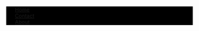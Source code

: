 <!DOCTYPE html>
<html>
<head>
  <title>just an info page </title>
  <meta charset="UTF-8">
  <meta name="Description" content="Just an info page">
  <meta name="Keywords" content= "Resume,hero,Hero,fuckerboi,Pranav,master">
  <meta name="author" content= "Pranav Shahi Bisen">
  <meta name="viewport" content="width=device-width, initial-scale=1.0"><!--By now it's called as before stage bakchodi---real game starts from here-->
  <style>
    ul{
    background-color:black;
    list-style-type:none;
    overflow:hidden;
     }
    
    li a {
    float: left;
    display: block;
    color: grey;
    text-align: left;
    padding: 16px;
    text-decoration: none;
}

li a:hover {
    background-color: grey;
    color:black;
}
  </style>
  <script>
  
  </script>
 </head>
 <!--This is the transition place from head to body , gardan hai yahaan , lame joke i know--->
 <body>
  <ul>
    <li><a href=#home> Home</a></li>
    <li><a href=#contact>Contact</a></li>
    <li><a href=#about>About</a></li>
    
  </ul>
  </body>
  </html>
